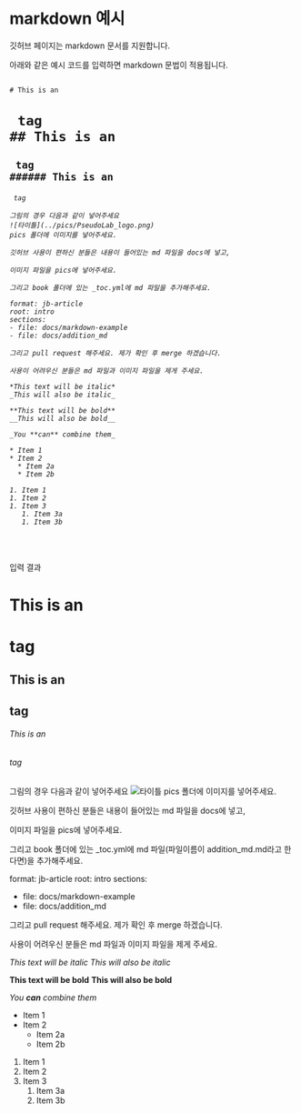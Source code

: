 # markdown 예시

깃허브 페이지는 markdown 문서를 지원합니다. 

아래와 같은 예시 코드를 입력하면 markdown 문법이 적용됩니다. 

<pre>
<code>
# This is an <h1> tag
## This is an <h2> tag
###### This is an <h6> tag

그림의 경우 다음과 같이 넣어주세요
![타이틀](../pics/PseudoLab_logo.png)
pics 폴더에 이미지를 넣어주세요.

깃허브 사용이 편하신 분들은 내용이 들어있는 md 파일을 docs에 넣고,

이미지 파일을 pics에 넣어주세요.

그리고 book 폴더에 있는 _toc.yml에 md 파일을 추가해주세요.

format: jb-article
root: intro
sections:
- file: docs/markdown-example
- file: docs/addition_md

그리고 pull request 해주세요. 제가 확인 후 merge 하겠습니다.

사용이 어려우신 분들은 md 파일과 이미지 파일을 제게 주세요.

*This text will be italic*
_This will also be italic_

**This text will be bold**
__This will also be bold__

_You **can** combine them_

* Item 1
* Item 2
  * Item 2a
  * Item 2b

1. Item 1
1. Item 2
1. Item 3
   1. Item 3a
   1. Item 3b
</code>
</pre>

입력 결과

# This is an <h1> tag
## This is an <h2> tag
###### This is an <h6> tag

그림의 경우 다음과 같이 넣어주세요
![타이틀](../pics/PseudoLab_logo.png)
pics 폴더에 이미지를 넣어주세요.

깃허브 사용이 편하신 분들은 내용이 들어있는 md 파일을 docs에 넣고,

이미지 파일을 pics에 넣어주세요.

그리고 book 폴더에 있는 _toc.yml에 md 파일(파일이름이 addition_md.md라고 한다면)을 추가해주세요.

format: jb-article
root: intro
sections:
- file: docs/markdown-example
- file: docs/addition_md

그리고 pull request 해주세요. 제가 확인 후 merge 하겠습니다.

사용이 어려우신 분들은 md 파일과 이미지 파일을 제게 주세요.

*This text will be italic*
_This will also be italic_

**This text will be bold**
__This will also be bold__

_You **can** combine them_

* Item 1
* Item 2
  * Item 2a
  * Item 2b

1. Item 1
1. Item 2
1. Item 3
   1. Item 3a
   1. Item 3b